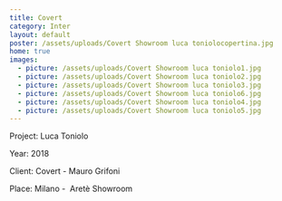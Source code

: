 ```yaml
---
title: Covert
category: Inter
layout: default
poster: /assets/uploads/Covert Showroom luca toniolocopertina.jpg
home: true
images:
  - picture: /assets/uploads/Covert Showroom luca toniolo1.jpg
  - picture: /assets/uploads/Covert Showroom luca toniolo2.jpg
  - picture: /assets/uploads/Covert Showroom luca toniolo3.jpg
  - picture: /assets/uploads/Covert Showroom luca toniolo6.jpg
  - picture: /assets/uploads/Covert Showroom luca toniolo4.jpg
  - picture: /assets/uploads/Covert Showroom luca toniolo5.jpg
---
```

Project: Luca Toniolo

Year: 2018

Client: Covert - Mauro Grifoni

Place: Milano -  Aretè Showroom
